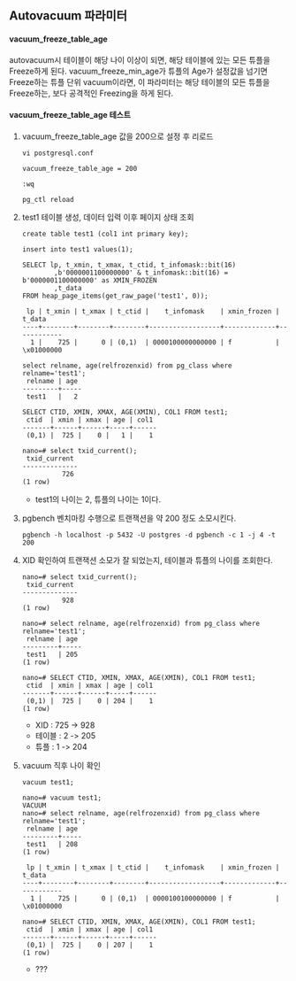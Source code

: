 ## Autovacuum 파라미터

#### vacuum_freeze_table_age
autovacuum시 테이블이 해당 나이 이상이 되면, 해당 테이블에 있는 모든 튜플을 Freeze하게 된다. vacuum_freeze_min_age가 튜플의 Age가 설정값을 넘기면 Freeze하는 튜플 단위 vacuum이라면, 이 파라미터는 해당 테이블의 모든 튜플을 Freeze하는, 보다 공격적인 Freezing을 하게 된다.

#### vacuum_freeze_table_age 테스트

1. vacuum_freeze_table_age 값을 200으로 설정 후 리로드
   ```
   vi postgresql.conf

   vacuum_freeze_table_age = 200

   :wq

   pg_ctl reload
   ```

2. test1 테이블 생성, 데이터 입력 이후 페이지 상태 조회
   ```
   create table test1 (col1 int primary key);

   insert into test1 values(1);

   SELECT lp, t_xmin, t_xmax, t_ctid, t_infomask::bit(16)
           ,b'0000001100000000' & t_infomask::bit(16) = b'0000001100000000' as XMIN_FROZEN
           ,t_data
   FROM heap_page_items(get_raw_page('test1', 0));
   
    lp | t_xmin | t_xmax | t_ctid |    t_infomask    | xmin_frozen |   t_data
   ----+--------+--------+--------+------------------+-------------+------------
     1 |    725 |      0 | (0,1)  | 0000100000000000 | f           | \x01000000

   select relname, age(relfrozenxid) from pg_class where relname='test1';
    relname | age
   ---------+-----
    test1   |   2

   SELECT CTID, XMIN, XMAX, AGE(XMIN), COL1 FROM test1;
    ctid  | xmin | xmax | age | col1
   -------+------+------+-----+------
    (0,1) |  725 |    0 |   1 |    1

   nano=# select txid_current();
    txid_current
   --------------
             726
   (1 row)
   ```
   - test1의 나이는 2, 튜플의 나이는 1이다.
  
3. pgbench 벤치마킹 수행으로 트랜잭션을 약 200 정도 소모시킨다.
   ```
   pgbench -h localhost -p 5432 -U postgres -d pgbench -c 1 -j 4 -t 200
   ```
  
4. XID 확인하여 트랜잭션 소모가 잘 되었는지, 테이블과 튜플의 나이를 조회한다.
   ```
   nano=# select txid_current();
    txid_current
   --------------
             928
   (1 row)

   nano=# select relname, age(relfrozenxid) from pg_class where relname='test1';
    relname | age
   ---------+-----
    test1   | 205
   (1 row)

   nano=# SELECT CTID, XMIN, XMAX, AGE(XMIN), COL1 FROM test1;
    ctid  | xmin | xmax | age | col1
   -------+------+------+-----+------
    (0,1) |  725 |    0 | 204 |    1
   (1 row)
   ```
   - XID : 725 -> 928
   - 테이블 : 2 -> 205
   - 튜플 : 1 -> 204
  
5. vacuum 직후 나이 확인
   ```
   vacuum test1;

   nano=# vacuum test1;
   VACUUM
   nano=# select relname, age(relfrozenxid) from pg_class where relname='test1';
    relname | age
   ---------+-----
    test1   | 208
   (1 row)
   
    lp | t_xmin | t_xmax | t_ctid |    t_infomask    | xmin_frozen |   t_data
   ----+--------+--------+--------+------------------+-------------+------------
     1 |    725 |      0 | (0,1)  | 0000100100000000 | f           | \x01000000

   nano=# SELECT CTID, XMIN, XMAX, AGE(XMIN), COL1 FROM test1;
    ctid  | xmin | xmax | age | col1
   -------+------+------+-----+------
    (0,1) |  725 |    0 | 207 |    1
   (1 row)
   ```
   - ???
